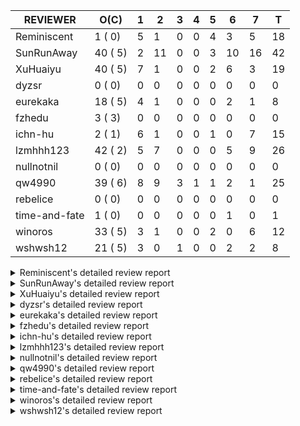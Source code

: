 |   REVIEWER    |  O(C)   | 1 | 2  | 3 | 4 | 5 | 6  | 7  | T  |
|---------------|---------|---|----|---|---|---|----|----|----|
| Reminiscent   |  1 ( 0) | 5 |  1 | 0 | 0 | 4 |  3 |  5 | 18 |
| SunRunAway    | 40 ( 5) | 2 | 11 | 0 | 0 | 3 | 10 | 16 | 42 |
| XuHuaiyu      | 40 ( 5) | 7 |  1 | 0 | 0 | 2 |  6 |  3 | 19 |
| dyzsr         |  0 ( 0) | 0 |  0 | 0 | 0 | 0 |  0 |  0 |  0 |
| eurekaka      | 18 ( 5) | 4 |  1 | 0 | 0 | 0 |  2 |  1 |  8 |
| fzhedu        |  3 ( 3) | 0 |  0 | 0 | 0 | 0 |  0 |  0 |  0 |
| ichn-hu       |  2 ( 1) | 6 |  1 | 0 | 0 | 1 |  0 |  7 | 15 |
| lzmhhh123     | 42 ( 2) | 5 |  7 | 0 | 0 | 0 |  5 |  9 | 26 |
| nullnotnil    |  0 ( 0) | 0 |  0 | 0 | 0 | 0 |  0 |  0 |  0 |
| qw4990        | 39 ( 6) | 8 |  9 | 3 | 1 | 1 |  2 |  1 | 25 |
| rebelice      |  0 ( 0) | 0 |  0 | 0 | 0 | 0 |  0 |  0 |  0 |
| time-and-fate |  1 ( 0) | 0 |  0 | 0 | 0 | 0 |  1 |  0 |  1 |
| winoros       | 33 ( 5) | 3 |  1 | 0 | 0 | 2 |  0 |  6 | 12 |
| wshwsh12      | 21 ( 5) | 3 |  0 | 1 | 0 | 0 |  2 |  2 |  8 |


<details> 
  <summary>Reminiscent's detailed review report</summary> 

## To Be Reviewed

|    REPO    |                                                               PR                                                                | C | LASTED |
|------------|---------------------------------------------------------------------------------------------------------------------------------|---|--------|
| tidb/21137 | [executor: specially handle empty input for apply's outer child aggregate (#20544)](https://github.com/pingcap/tidb/pull/21137) |   | 12d20h |


## Reviewed in Last 7 Days

|    REPO     |                                                                               PR                                                                                | C | D |   R    |
|-------------|-----------------------------------------------------------------------------------------------------------------------------------------------------------------|---|---|--------|
| tidb/21198  | [planner : fix unsigned_decimal_col=-int_cnst access index](https://github.com/pingcap/tidb/pull/21198)                                                         |   | 1 | 8d3h   |
| tidb/20675  | [planner: fix explain-hint panic for joins generated by subquery](https://github.com/pingcap/tidb/pull/20675)                                                   |   | 1 | 34d19h |
| tidb/21143  | [bindinfo: dbname check for bindings should be case insensitive](https://github.com/pingcap/tidb/pull/21143)                                                    |   | 1 | 11d18h |
| tidb/21349  | [bindinfo: physically delete previous binding when recreating a binding](https://github.com/pingcap/tidb/pull/21349)                                            |   | 1 | 3d20h  |
| tidb/21351  | [bindinfo: refine logs of SQL bind](https://github.com/pingcap/tidb/pull/21351)                                                                                 |   | 1 | 3d18h  |
| tidb/21369  | [expression: enable coprocessor pushdown of function UUID (#21174)](https://github.com/pingcap/tidb/pull/21369)                                                 |   | 2 | 2h     |
| tidb/21174  | [expression: enable coprocessor pushdown of function UUID](https://github.com/pingcap/tidb/pull/21174)                                                          |   | 5 | 6d23h  |
| tidb/21165  | [planner: fix ambiguous field when resolve having expr ](https://github.com/pingcap/tidb/pull/21165)                                                            |   | 5 | 7d1h   |
| tidb/21155  | [util/chunk: fix slice out of bound panic](https://github.com/pingcap/tidb/pull/21155)                                                                          |   | 5 | 7d16h  |
| tidb/21332  | [planner/core, session, sessionctx/variable: add session variable to control the concurrency of shuffle merge join](https://github.com/pingcap/tidb/pull/21332) |   | 5 | 18h    |
| tidb/21317  | [expression: fix convert time return error](https://github.com/pingcap/tidb/pull/21317)                                                                         |   | 6 | 0h     |
| tidb/21303  | [errno: show column name in redacted duplicate entry error (#21261)](https://github.com/pingcap/tidb/pull/21303)                                                |   | 6 | 17h    |
| tidb/21255  | [executor,planner: fix resource leak of shuffle and optimize merge join by shuffle](https://github.com/pingcap/tidb/pull/21255)                                 |   | 6 | 1d15h  |
| tidb/20972  | [expression: POC implementation of Vitess hashing algorithm.](https://github.com/pingcap/tidb/pull/20972)                                                       |   | 7 | 14d1h  |
| tipb/198    | [Adding vitess_hash function code to tipb](https://github.com/pingcap/tipb/pull/198)                                                                            |   | 7 | 14d0h  |
| parser/1089 | [Adding vitess_hash function to ast](https://github.com/pingcap/parser/pull/1089)                                                                               |   | 7 | 14d0h  |
| tidb/21238  | [table: fix insert value into hash partition table which not int (#21182)](https://github.com/pingcap/tidb/pull/21238)                                          |   | 7 | 21h    |
| tidb/21261  | [errno: show column name in redacted duplicate entry error](https://github.com/pingcap/tidb/pull/21261)                                                         |   | 7 | 13h    |


</details> 


<details> 
  <summary>SunRunAway's detailed review report</summary> 

## To Be Reviewed

|     REPO     |                                                                     PR                                                                     | C | LASTED  |
|--------------|--------------------------------------------------------------------------------------------------------------------------------------------|---|---------|
| docs/4219    | [toc: add sql optimization-related docs](https://github.com/pingcap/docs/pull/4219)                                                        |   | 19d10h  |
| docs-cn/4913 | [explain: add indexes](https://github.com/pingcap/docs-cn/pull/4913)                                                                       |   | 15d17h  |
| docs-cn/4933 | [explain: add joins](https://github.com/pingcap/docs-cn/pull/4933)                                                                         |   | 11d19h  |
| tidb/15370   | [planner,executor: Refactor Shuffle and implement parallel Sort](https://github.com/pingcap/tidb/pull/15370)                               | Y | 262d18h |
| docs-cn/4975 | [system variable: add tidb_enable_rate_limit_action ](https://github.com/pingcap/docs-cn/pull/4975)                                        |   | 4d12h   |
| tidb/15462   | [executor: implement `graceHashJoin`](https://github.com/pingcap/tidb/pull/15462)                                                          | Y | 258d17h |
| tidb/16967   | [executor: Refactor Shuffle and implement parallel sort (executor part)](https://github.com/pingcap/tidb/pull/16967)                       | Y | 213d10h |
| tidb/17238   | [*: refactor table.Allocator to improve readability](https://github.com/pingcap/tidb/pull/17238)                                           |   | 200d18h |
| tidb/19120   | [executor: Concurrently fetch chunks and insert them to a concurrent hash table in hash build](https://github.com/pingcap/tidb/pull/19120) |   | 112d21h |
| tidb/19178   | [executor: Refactor probe channel](https://github.com/pingcap/tidb/pull/19178)                                                             |   | 110d16h |
| tidb/19347   | [executor: support new syntax `create/drop binding for digest` for tidb dashboard usage](https://github.com/pingcap/tidb/pull/19347)       |   | 102d23h |
| tidb/19807   | [executor: parallel evaluation for aggregate functions with distinct in hashAgg](https://github.com/pingcap/tidb/pull/19807)               |   | 88d10h  |
| tidb/19900   | [executor: enable inline projection for sort&topN](https://github.com/pingcap/tidb/pull/19900)                                             | Y | 83d18h  |
| tidb/20140   | [expressions: Support `bin-to-uuid` and `uuid-to-bin`](https://github.com/pingcap/tidb/pull/20140)                                         |   | 70d22h  |
| tidb/20220   | [*: new secondary index value format](https://github.com/pingcap/tidb/pull/20220)                                                          |   | 67d16h  |
| tidb/20316   | [docs/design: add design doc for index usage information](https://github.com/pingcap/tidb/pull/20316)                                      |   | 62d17h  |
| tidb/20335   | [planner, executor: enable inline projection for Selection](https://github.com/pingcap/tidb/pull/20335)                                    | Y | 59d17h  |
| tidb/20360   | [planner: refine explain info for batch cop](https://github.com/pingcap/tidb/pull/20360)                                                   |   | 53d22h  |
| tidb/20397   | [parser: replace ast.SelectLockInShareMode with ast.SelectLockForShare](https://github.com/pingcap/tidb/pull/20397)                        |   | 51d18h  |
| tidb/20615   | [utils: Avoid panic when getting memory](https://github.com/pingcap/tidb/pull/20615)                                                       |   | 39d2h   |
| tidb/20652   | [ddl: Convert ddl types automatically according to length](https://github.com/pingcap/tidb/pull/20652)                                     |   | 35d23h  |
| tidb/20689   | [expression: make TIME function compatible with MySQL (#19158)](https://github.com/pingcap/tidb/pull/20689)                                |   | 34d20h  |
| tidb/20750   | [executor, infoschema, planner: optimize query cluster_slow_query](https://github.com/pingcap/tidb/pull/20750)                             |   | 29d23h  |
| tidb/20752   | [*: trace statsCache and preparePlanCache by Global memory tracker.](https://github.com/pingcap/tidb/pull/20752)                           |   | 29d22h  |
| tidb/20765   | [planner: support stable result mode](https://github.com/pingcap/tidb/pull/20765)                                                          |   | 29d16h  |
| tidb/20789   | [*: Let binary literal can be convert to enum and set](https://github.com/pingcap/tidb/pull/20789)                                         |   | 28d21h  |
| tidb/20799   | [planner: bypass the DNF restriction if index merge hint is specified](https://github.com/pingcap/tidb/pull/20799)                         |   | 28d16h  |
| tidb/20868   | [execution : fix Compatibility between select and mysql](https://github.com/pingcap/tidb/pull/20868)                                       |   | 26d18h  |
| tidb/20894   | [planner, store/tikv, executor:Support shuffled hash join and refine codes](https://github.com/pingcap/tidb/pull/20894)                    |   | 25d18h  |
| tidb/20947   | [expression: handle tp.flen overflow in to_base64 function](https://github.com/pingcap/tidb/pull/20947)                                    |   | 22d0h   |
| tidb/21061   | [planner/core: use constant propagate before predicates push down](https://github.com/pingcap/tidb/pull/21061)                             |   | 16d15h  |
| tidb/21137   | [executor: specially handle empty input for apply's outer child aggregate (#20544)](https://github.com/pingcap/tidb/pull/21137)            |   | 12d20h  |
| tidb/21207   | [[WIP]planner: fix the inappropriate out-of-range range estimation rule](https://github.com/pingcap/tidb/pull/21207)                       |   | 8d18h   |
| tidb/21277   | [executor: fix split table with large integers](https://github.com/pingcap/tidb/pull/21277)                                                |   | 6d19h   |
| tidb/21310   | [types: convert string to MySQL BIT correctly](https://github.com/pingcap/tidb/pull/21310)                                                 |   | 5d22h   |
| tidb/21364   | [expression: make CAST function returns null when invalid value is casted as TIME (#18653)](https://github.com/pingcap/tidb/pull/21364)    |   | 2d1h    |
| tidb/21381   | [*: optimize analyze cluster index table](https://github.com/pingcap/tidb/pull/21381)                                                      |   | 1d17h   |
| tidb/21386   | [expression: Disable cast decimal as string push down to TiFlash](https://github.com/pingcap/tidb/pull/21386)                              |   | 1d16h   |
| tidb/21411   | [planner: fix join with using clause didn't check ambiguous columns](https://github.com/pingcap/tidb/pull/21411)                           |   | 19h     |
| tidb/21421   | [session: fix a DATA RACE to make the CI more stable](https://github.com/pingcap/tidb/pull/21421)                                          |   | 13h     |


## Reviewed in Last 7 Days

|    REPO     |                                                                             PR                                                                             | C | D |   R    |
|-------------|------------------------------------------------------------------------------------------------------------------------------------------------------------|---|---|--------|
| tidb/21405  | [executor: fix test problems in TestIssue20658 ](https://github.com/pingcap/tidb/pull/21405)                                                               |   | 1 | 0h     |
| tidb/21387  | [expression: Disable cast decimal as string push down to TiFlash (#21386)](https://github.com/pingcap/tidb/pull/21387)                                     |   | 1 | 16h    |
| tidb/21390  | [util/hint: fix ineffective index hint for delete / update in SQL Bind (#21104)](https://github.com/pingcap/tidb/pull/21390)                               |   | 2 | 0h     |
| tidb/21144  | [expression: fix builtin IF truncation of type len (#20743)](https://github.com/pingcap/tidb/pull/21144)                                                   |   | 2 | 11d2h  |
| tidb/21101  | [*: support SQL bind for Update / Delete / Insert / Replace (#20686)](https://github.com/pingcap/tidb/pull/21101)                                          |   | 2 | 13d4h  |
| tidb/21376  | [*: update go.mod for sysutil (#21373)](https://github.com/pingcap/tidb/pull/21376)                                                                        |   | 2 | 2h     |
| tidb/21313  | [*: support to modify config server-memory-quota-ratio dynamically (#20927)](https://github.com/pingcap/tidb/pull/21313)                                   |   | 2 | 4d3h   |
| tidb/21323  | [*: refine runtime stats display and tiny bug fix for metrics (#21022)](https://github.com/pingcap/tidb/pull/21323)                                        |   | 2 | 3d23h  |
| parser/1085 | [parser: support SQL bind syntax for Update / Delete / Insert / Replace (#1067)](https://github.com/pingcap/parser/pull/1085)                              |   | 2 | 20d0h  |
| tidb/21371  | [executor: fix test problems in TestIssue20658](https://github.com/pingcap/tidb/pull/21371)                                                                |   | 2 | 0h     |
| tidb/21350  | [session: fix the bug that may cause upgrading from v4.0 fail](https://github.com/pingcap/tidb/pull/21350)                                                 |   | 2 | 2d22h  |
| tidb/21346  | [planner: stablize unit test for tidb_opt_prefer_range_scan variable](https://github.com/pingcap/tidb/pull/21346)                                          |   | 2 | 2d23h  |
| tidb/21020  | [planner: generate proper hint for IndexHashJoin / IndexMergeJoin (#20992)](https://github.com/pingcap/tidb/pull/21020)                                    |   | 2 | 17d19h |
| tidb/20591  | [server: redact some error code](https://github.com/pingcap/tidb/pull/20591)                                                                               |   | 5 | 35d21h |
| tidb/21303  | [errno: show column name in redacted duplicate entry error (#21261)](https://github.com/pingcap/tidb/pull/21303)                                           |   | 5 | 1d17h  |
| tidb/21336  | [test: stablize test case](https://github.com/pingcap/tidb/pull/21336)                                                                                     |   | 5 | 14h    |
| tidb/21327  | [config, session: keep the default value of mem-quo ... (#21305)](https://github.com/pingcap/tidb/pull/21327)                                              |   | 6 | 1h     |
| tidb/21315  | [executor: fix issue of explain for connection can't show the last query plan (#21242)](https://github.com/pingcap/tidb/pull/21315)                        |   | 6 | 1h     |
| tidb/21022  | [*: refine runtime stats display and tiny bug fix for metrics](https://github.com/pingcap/tidb/pull/21022)                                                 |   | 6 | 13d21h |
| tidb/21211  | [executor: fix bug when parsing the slow logs if the logNum is small (#20959)](https://github.com/pingcap/tidb/pull/21211)                                 |   | 6 | 3d0h   |
| tidb/20919  | [util: redact log for expensive sqls (#20852)](https://github.com/pingcap/tidb/pull/20919)                                                                 |   | 6 | 17d4h  |
| tidb/21305  | [config, session: keep the default value of mem-quota-query when upgrade from 3.0 to 4.0.9+](https://github.com/pingcap/tidb/pull/21305)                   |   | 6 | 17h    |
| tidb/21003  | [planner: fix index merge doesn't take effect when using prefix key (#20425)](https://github.com/pingcap/tidb/pull/21003)                                  |   | 6 | 14d2h  |
| tidb/21209  | [session: add encoded plan cache to avoid repeated encode plan when recording slow-log and statement (#21139)](https://github.com/pingcap/tidb/pull/21209) |   | 6 | 2d22h  |
| tidb/21219  | [planner: make index-hash-join and index-merge-join consider collation (#21201)](https://github.com/pingcap/tidb/pull/21219)                               |   | 6 | 2d20h  |
| tidb/21302  | [executor: fix cannot use explain for with the statement queried by explain analyze (#21052)](https://github.com/pingcap/tidb/pull/21302)                  |   | 6 | 14h    |
| tidb/21282  | [expression, executor: allow insert strings with overflowed trailing spaces (#20987)](https://github.com/pingcap/tidb/pull/21282)                          |   | 7 | 5h     |
| tidb/20413  | [execute: fill arguments when returning `ErrUnknownSystemVar` in `SetSessionSystemVar` (#20102)](https://github.com/pingcap/tidb/pull/20413)               |   | 7 | 44d1h  |
| tidb/21294  | [planner: fix unit test for tidb_opt_prefer_range_scan variable](https://github.com/pingcap/tidb/pull/21294)                                               |   | 7 | 0h     |
| tidb/21253  | [executor: Fix IndexMergeReader works incorrectly under RC isolation level (#21208)](https://github.com/pingcap/tidb/pull/21253)                           |   | 7 | 1d0h   |
| tidb/21079  | [executor: fix auto-id allocation during statements retry (#20659)](https://github.com/pingcap/tidb/pull/21079)                                            |   | 7 | 9d3h   |
| tidb/21170  | [*: implement priority control for OOM Action](https://github.com/pingcap/tidb/pull/21170)                                                                 |   | 7 | 5d2h   |
| tidb/21283  | [expression: adjust int constant when compare with year type (#21099)](https://github.com/pingcap/tidb/pull/21283)                                         |   | 7 | 1h     |
| tidb/21146  | [planner: ban (index) merge join heuristically when convert eq cond to other cond (#21138)](https://github.com/pingcap/tidb/pull/21146)                    |   | 7 | 6d0h   |
| tidb/21176  | [expression: keep the original data type when doing date arithmetic operations  (#20940)](https://github.com/pingcap/tidb/pull/21176)                      |   | 7 | 4d23h  |
| tidb/21238  | [table: fix insert value into hash partition table which not int (#21182)](https://github.com/pingcap/tidb/pull/21238)                                     |   | 7 | 1d3h   |
| tidb/21244  | [planner: fix should not use point get plan (#21124)](https://github.com/pingcap/tidb/pull/21244)                                                          |   | 7 | 1d2h   |
| tidb/20998  | [ddl: Fix default value of a newly added enum column (#20798)](https://github.com/pingcap/tidb/pull/20998)                                                 |   | 7 | 13d6h  |
| tidb/21273  | [ddl: compare expression in check partition definition according to column type (#21226)](https://github.com/pingcap/tidb/pull/21273)                      |   | 7 | 4h     |
| tidb/21272  | [executor: fix sum(double) result if value is +Inf or -Inf (#21058)](https://github.com/pingcap/tidb/pull/21272)                                           |   | 7 | 4h     |
| tidb/21103  | [executor, planner: do not coalesce column for update/delete natural_using_join (#21085)](https://github.com/pingcap/tidb/pull/21103)                      |   | 7 | 7d23h  |
| tidb/21249  | [executor: set the inner join keys' field length to unspecified (#21233)](https://github.com/pingcap/tidb/pull/21249)                                      |   | 7 | 21h    |


</details> 


<details> 
  <summary>XuHuaiyu's detailed review report</summary> 

## To Be Reviewed

|    REPO    |                                                                              PR                                                                              | C | LASTED  |
|------------|--------------------------------------------------------------------------------------------------------------------------------------------------------------|---|---------|
| tidb/17997 | [expression: make greatest/least type comparison compatible with MySQL](https://github.com/pingcap/tidb/pull/17997)                                          | Y | 170d19h |
| tidb/19292 | [planner: suppport left join in join reorder](https://github.com/pingcap/tidb/pull/19292)                                                                    |   | 104d16h |
| tidb/19900 | [executor: enable inline projection for sort&topN](https://github.com/pingcap/tidb/pull/19900)                                                               | Y | 83d18h  |
| tidb/20040 | [planner, expression: take NullFlag into consideration when optimize the `int non-const` <cmp > `non-int const`](https://github.com/pingcap/tidb/pull/20040) | Y | 76d13h  |
| tidb/20140 | [expressions: Support `bin-to-uuid` and `uuid-to-bin`](https://github.com/pingcap/tidb/pull/20140)                                                           |   | 70d22h  |
| tidb/20233 | [expression, types: fix datetime and year comparison error](https://github.com/pingcap/tidb/pull/20233)                                                      | Y | 66d7h   |
| tidb/20311 | [expression: fix overflow error when convert bit to int64 (#20266)](https://github.com/pingcap/tidb/pull/20311)                                              |   | 62d21h  |
| tidb/20350 | [executor: support read global indexes in IndexMergeReader and index join](https://github.com/pingcap/tidb/pull/20350)                                       | Y | 56d13h  |
| tidb/20435 | [planner, expression: make non-lookup condition prune ahead and cache partition-by expression](https://github.com/pingcap/tidb/pull/20435)                   |   | 49d12h  |
| tidb/20505 | [*: Add metrics for oom-action and sql memory usage.](https://github.com/pingcap/tidb/pull/20505)                                                            |   | 43d18h  |
| tidb/20576 | [*: fix stats feedback after tableReader handle multiple ranges](https://github.com/pingcap/tidb/pull/20576)                                                 |   | 41d12h  |
| tidb/20613 | [executor: fix issue of hash join fetch time inaccurate](https://github.com/pingcap/tidb/pull/20613)                                                         |   | 39d13h  |
| tidb/20706 | [expression: set IsBooleanFlag for boolean scalar functions](https://github.com/pingcap/tidb/pull/20706)                                                     |   | 33d20h  |
| tidb/20752 | [*: trace statsCache and preparePlanCache by Global memory tracker.](https://github.com/pingcap/tidb/pull/20752)                                             |   | 29d22h  |
| tidb/20790 | [collation: add pinyin collation for chinese charset support](https://github.com/pingcap/tidb/pull/20790)                                                    |   | 28d20h  |
| tidb/20793 | [planner, executor: enable inline projection for Apply](https://github.com/pingcap/tidb/pull/20793)                                                          |   | 28d20h  |
| tidb/20844 | [executor: introduce new variables to control Apply's behaviors and add more tests for it](https://github.com/pingcap/tidb/pull/20844)                       |   | 27d13h  |
| tidb/20868 | [execution : fix Compatibility between select and mysql](https://github.com/pingcap/tidb/pull/20868)                                                         |   | 26d18h  |
| tidb/20905 | [planner: fix statement-optimize not work in `TryFastPlan`](https://github.com/pingcap/tidb/pull/20905)                                                      |   | 25d16h  |
| tidb/20938 | [planner: fix update statement not blocked by primary (#20842)](https://github.com/pingcap/tidb/pull/20938)                                                  |   | 22d16h  |
| tidb/20972 | [expression: POC implementation of Vitess hashing algorithm.](https://github.com/pingcap/tidb/pull/20972)                                                    |   | 21d0h   |
| tidb/21000 | [planner: check view recursion when building source from view (#20398)](https://github.com/pingcap/tidb/pull/21000)                                          |   | 19d23h  |
| tidb/21064 | [planner, executor: fix cast not check error](https://github.com/pingcap/tidb/pull/21064)                                                                    |   | 16d8h   |
| tidb/21078 | [planner/cascades: add rule `TransformJoinCondToSel` (#20460)](https://github.com/pingcap/tidb/pull/21078)                                                   |   | 15d20h  |
| tidb/21132 | [expresssion: Fix unexpected panic when using IF function.](https://github.com/pingcap/tidb/pull/21132)                                                      |   | 12d22h  |
| tidb/21149 | [executor:Add runtime stat for IndexMergeReaderExecutor (#20653)](https://github.com/pingcap/tidb/pull/21149)                                                |   | 12d14h  |
| tidb/21150 | [expression: fix type infer for tidb's builtin compare(least and greatest)](https://github.com/pingcap/tidb/pull/21150)                                      |   | 12d13h  |
| tidb/21155 | [util/chunk: fix slice out of bound panic](https://github.com/pingcap/tidb/pull/21155)                                                                       |   | 12d11h  |
| tidb/21164 | [[DNM] *: support the local transaction](https://github.com/pingcap/tidb/pull/21164)                                                                         |   | 11d20h  |
| tidb/21166 | [mocktikv: select count result differs between tikv and mocktikv](https://github.com/pingcap/tidb/pull/21166)                                                |   | 11d19h  |
| tidb/21198 | [planner : fix unsigned_decimal_col=-int_cnst access index](https://github.com/pingcap/tidb/pull/21198)                                                      |   | 8d20h   |
| tidb/21229 | [executor, store/tikv: locks exist keys for point_get & batch_point_get](https://github.com/pingcap/tidb/pull/21229)                                         |   | 8d11h   |
| tidb/21304 | [executor: Add the HashAggExec runtime information (#20577)](https://github.com/pingcap/tidb/pull/21304)                                                     |   | 6d12h   |
| tidb/21318 | [planner, expression: use the range of column types to simplify expressions](https://github.com/pingcap/tidb/pull/21318)                                     |   | 5d18h   |
| tidb/21328 | [planner: natural join not consider rowid and null eq not propagate](https://github.com/pingcap/tidb/pull/21328)                                             |   | 5d16h   |
| tidb/21334 | [*: make rollback work on user-defined variables](https://github.com/pingcap/tidb/pull/21334)                                                                |   | 5d13h   |
| tidb/21338 | [expression: fix different types compare error and format result of query for bit](https://github.com/pingcap/tidb/pull/21338)                               |   | 5d2h    |
| tidb/21382 | [planner: var_pop/stddev(distinct) should be failed](https://github.com/pingcap/tidb/pull/21382)                                                             |   | 1d17h   |
| tidb/21398 | [ddl: fix create list partition bug and add more test](https://github.com/pingcap/tidb/pull/21398)                                                           |   | 1d12h   |
| tidb/21410 | [expression: make TestNowAndUTCTimestamp more stable](https://github.com/pingcap/tidb/pull/21410)                                                            |   | 19h     |


## Reviewed in Last 7 Days

|     REPO     |                                                                          PR                                                                           | C | D |    R    |
|--------------|-------------------------------------------------------------------------------------------------------------------------------------------------------|---|---|---------|
| tidb/21195   | [brie: integrate lightning to suport IMPORT statement](https://github.com/pingcap/tidb/pull/21195)                                                    |   | 1 | 8d6h    |
| tidb/21406   | [expression: fix the `in` function get the wrong result if args is time type (#21293)](https://github.com/pingcap/tidb/pull/21406)                    |   | 1 | 4h      |
| docs-cn/4977 | [Deprecate config item `max-memory` and add items `server-memory-quota` and `memory-usage-alarm-ratio`](https://github.com/pingcap/docs-cn/pull/4977) |   | 1 | 1d2h    |
| docs-cn/4991 | [Add log.level description](https://github.com/pingcap/docs-cn/pull/4991)                                                                             |   | 1 | 0h      |
| tidb/21411   | [planner: fix join with using clause didn't check ambiguous columns](https://github.com/pingcap/tidb/pull/21411)                                      |   | 1 | 0h      |
| docs-cn/4975 | [system variable: add tidb_enable_rate_limit_action ](https://github.com/pingcap/docs-cn/pull/4975)                                                   |   | 1 | 3d17h   |
| tidb/18742   | [*: Add memory information of executors if OOM action fires for debugging](https://github.com/pingcap/tidb/pull/18742)                                |   | 1 | 130d18h |
| tidb/21313   | [*: support to modify config server-memory-quota-ratio dynamically (#20927)](https://github.com/pingcap/tidb/pull/21313)                              |   | 2 | 4d2h    |
| tidb/21293   | [expression: fix the `in` function get the wrong result if args is time type](https://github.com/pingcap/tidb/pull/21293)                             |   | 5 | 2d0h    |
| tidb/21148   | [planner,executor: fix 'select ...(join on partition table) for update' panic](https://github.com/pingcap/tidb/pull/21148)                            |   | 5 | 7d23h   |
| tidb/21298   | [*: implement priority control for OOM Action (#21170)](https://github.com/pingcap/tidb/pull/21298)                                                   |   | 6 | 20h     |
| tidb/21297   | [store, executor: add an OOMAction for copIterator to adaptive control the memory usage](https://github.com/pingcap/tidb/pull/21297)                  |   | 6 | 18h     |
| tidb/21312   | [util: avoid to create tmp directory if memory-alarm is closed. (#20851)](https://github.com/pingcap/tidb/pull/21312)                                 |   | 6 | 0h      |
| tidb/21236   | [planner, type: fix AggFieldType error when encouter unsigned and sign type (#21062)](https://github.com/pingcap/tidb/pull/21236)                     |   | 6 | 2d2h    |
| tidb/21299   | [statistics: fix the panic when analyze with collation enabled (#21262)](https://github.com/pingcap/tidb/pull/21299)                                  |   | 6 | 17h     |
| tidb/20901   | [store, executor: Add rateLimitAction Ticase](https://github.com/pingcap/tidb/pull/20901)                                                             |   | 6 | 19d20h  |
| tidb/21248   | [go.mod, bindinfo: update parser to fix binding doesn't work for prepared stmt with LIMIT (#21214)](https://github.com/pingcap/tidb/pull/21248)       |   | 7 | 1d2h    |
| tidb/21259   | [store, session: Introduce system variable to control ratelimit action](https://github.com/pingcap/tidb/pull/21259)                                   |   | 7 | 19h     |
| tidb/21170   | [*: implement priority control for OOM Action](https://github.com/pingcap/tidb/pull/21170)                                                            |   | 7 | 4d19h   |


</details> 


<details> 
  <summary>dyzsr's detailed review report</summary> 

## To Be Reviewed

| REPO | PR | C | LASTED |
|------|----|---|--------|


## Reviewed in Last 7 Days

| REPO | PR | C | D | R |
|------|----|---|---|---|


</details> 


<details> 
  <summary>eurekaka's detailed review report</summary> 

## To Be Reviewed

|    REPO    |                                                                  PR                                                                  | C | LASTED  |
|------------|--------------------------------------------------------------------------------------------------------------------------------------|---|---------|
| tidb/14729 | [planner: fix constant propagation for PredicatePushDown](https://github.com/pingcap/tidb/pull/14729)                                | Y | 294d17h |
| tidb/14831 | [planner/cascades: add implementationRule for IndexLookUpJoin](https://github.com/pingcap/tidb/pull/14831)                           |   | 287d17h |
| tidb/15090 | [planner/cascades: refine the row count estimation of TiKV layer Selection](https://github.com/pingcap/tidb/pull/15090)              |   | 273d17h |
| tidb/15157 | [planner/cascades: implement `HashCode` method for all the LogicalPlans](https://github.com/pingcap/tidb/pull/15157)                 | Y | 271d14h |
| tidb/15335 | [planner/cascades: add transformation rule PullAggregationUpApply & EliminateMaxOneRow](https://github.com/pingcap/tidb/pull/15335)  |   | 264d17h |
| tidb/15370 | [planner,executor: Refactor Shuffle and implement parallel Sort](https://github.com/pingcap/tidb/pull/15370)                         | Y | 262d18h |
| tidb/17276 | [planner/cascades: add rule InjectProjectionBelowSort](https://github.com/pingcap/tidb/pull/17276)                                   | Y | 197d8h  |
| tidb/18882 | [planner, executor: add explain for `MetricSummaryTableExtractor`](https://github.com/pingcap/tidb/pull/18882)                       | Y | 124d17h |
| tidb/19347 | [executor: support new syntax `create/drop binding for digest` for tidb dashboard usage](https://github.com/pingcap/tidb/pull/19347) |   | 102d23h |
| tidb/20478 | [planner: add projection if expand virtual generated column](https://github.com/pingcap/tidb/pull/20478)                             |   | 47d13h  |
| tidb/20580 | [statistics: add bucket ndv for index histogram](https://github.com/pingcap/tidb/pull/20580)                                         |   | 40d20h  |
| tidb/20877 | [statistics: collect index usage information](https://github.com/pingcap/tidb/pull/20877)                                            |   | 26d16h  |
| tidb/21007 | [*: extract topn out of histogram correctly](https://github.com/pingcap/tidb/pull/21007)                                             |   | 19d20h  |
| tidb/21110 | [planner: Add table engine name check](https://github.com/pingcap/tidb/pull/21110)                                                   |   | 14d16h  |
| tidb/21165 | [planner: fix ambiguous field when resolve having expr ](https://github.com/pingcap/tidb/pull/21165)                                 |   | 11d19h  |
| tidb/21216 | [planner: check for only_full_group_by in ORDER BY and HAVING](https://github.com/pingcap/tidb/pull/21216)                           |   | 8d17h   |
| tidb/21286 | [planner: report error when ORDER BY conflicts with DISTINCT](https://github.com/pingcap/tidb/pull/21286)                            |   | 6d17h   |
| tidb/21318 | [planner, expression: use the range of column types to simplify expressions](https://github.com/pingcap/tidb/pull/21318)             |   | 5d18h   |


## Reviewed in Last 7 Days

|    REPO    |                                                                       PR                                                                        | C | D |   R   |
|------------|-------------------------------------------------------------------------------------------------------------------------------------------------|---|---|-------|
| tidb/21385 | [planner: choose a better plan when the range condition can convert to point](https://github.com/pingcap/tidb/pull/21385)                       |   | 1 | 1d2h  |
| tidb/21080 | [planner: detect unknown column in window clause](https://github.com/pingcap/tidb/pull/21080)                                                   |   | 1 | 15d5h |
| tidb/21404 | [planner: fix unexpected bad plan when IndexJoin inner side estRow is 0. (#21084)](https://github.com/pingcap/tidb/pull/21404)                  |   | 1 | 8h    |
| tidb/21328 | [planner: natural join not consider rowid and null eq not propagate](https://github.com/pingcap/tidb/pull/21328)                                |   | 1 | 5d0h  |
| tidb/21275 | [*: rewrite origin SQL with default DB for SQL bindings](https://github.com/pingcap/tidb/pull/21275)                                            |   | 2 | 5d4h  |
| tidb/21148 | [planner,executor: fix 'select ...(join on partition table) for update' panic](https://github.com/pingcap/tidb/pull/21148)                      |   | 6 | 6d20h |
| tidb/21003 | [planner: fix index merge doesn't take effect when using prefix key (#20425)](https://github.com/pingcap/tidb/pull/21003)                       |   | 6 | 14d2h |
| tidb/21248 | [go.mod, bindinfo: update parser to fix binding doesn't work for prepared stmt with LIMIT (#21214)](https://github.com/pingcap/tidb/pull/21248) |   | 7 | 21h   |


</details> 


<details> 
  <summary>fzhedu's detailed review report</summary> 

## To Be Reviewed

|    REPO    |                                                            PR                                                             | C | LASTED |
|------------|---------------------------------------------------------------------------------------------------------------------------|---|--------|
| tidb/19310 | [expression: make tidb_decode_key return json type and support escape string](https://github.com/pingcap/tidb/pull/19310) | Y | 104d0h |
| tidb/19845 | [expression:fix FORMAT compatibility issue #11206](https://github.com/pingcap/tidb/pull/19845)                            | Y | 85d15h |
| tidb/20117 | [optimizer: fix issue on incorrect result of natural join](https://github.com/pingcap/tidb/pull/20117)                    | Y | 71d20h |


## Reviewed in Last 7 Days

| REPO | PR | C | D | R |
|------|----|---|---|---|


</details> 


<details> 
  <summary>ichn-hu's detailed review report</summary> 

## To Be Reviewed

|    REPO    |                                                         PR                                                          | C | LASTED  |
|------------|---------------------------------------------------------------------------------------------------------------------|---|---------|
| tidb/17997 | [expression: make greatest/least type comparison compatible with MySQL](https://github.com/pingcap/tidb/pull/17997) | Y | 170d19h |
| tidb/21310 | [types: convert string to MySQL BIT correctly](https://github.com/pingcap/tidb/pull/21310)                          |   | 5d22h   |


## Reviewed in Last 7 Days

|    REPO    |                                                                                        PR                                                                                        | C | D |   R    |
|------------|----------------------------------------------------------------------------------------------------------------------------------------------------------------------------------|---|---|--------|
| tidb/21110 | [planner: Add table engine name check](https://github.com/pingcap/tidb/pull/21110)                                                                                               |   | 1 | 14d4h  |
| tidb/21324 | [expression: change the round rule for approximate value to `round to nearest even` (#1108)](https://github.com/pingcap/tidb/pull/21324)                                         |   | 1 | 5d0h   |
| tidb/21406 | [expression: fix the `in` function get the wrong result if args is time type (#21293)](https://github.com/pingcap/tidb/pull/21406)                                               |   | 1 | 4h     |
| tidb/21220 | [expression: fix compatibility behaviors in zero datetime with MySQL](https://github.com/pingcap/tidb/pull/21220)                                                                |   | 1 | 7d22h  |
| tidb/20836 | [planner: check for decimal format in cast expr](https://github.com/pingcap/tidb/pull/20836)                                                                                     |   | 1 | 26d19h |
| tidb/21317 | [expression: fix convert time return error](https://github.com/pingcap/tidb/pull/21317)                                                                                          |   | 1 | 4d20h  |
| tidb/21316 | [planner: reimplement DEFAULT function to make the behavior consistent with MySQL when looking up the corresponding column (#19709)](https://github.com/pingcap/tidb/pull/21316) |   | 2 | 4d1h   |
| tidb/21293 | [expression: fix the `in` function get the wrong result if args is time type](https://github.com/pingcap/tidb/pull/21293)                                                        |   | 5 | 2d0h   |
| tidb/21292 | [session: fix unit test TestUnionScanForMemBufferReader (#21258)](https://github.com/pingcap/tidb/pull/21292)                                                                    |   | 7 | 1h     |
| tidb/21283 | [expression: adjust int constant when compare with year type (#21099)](https://github.com/pingcap/tidb/pull/21283)                                                               |   | 7 | 0h     |
| tidb/21282 | [expression, executor: allow insert strings with overflowed trailing spaces (#20987)](https://github.com/pingcap/tidb/pull/21282)                                                |   | 7 | 0h     |
| tidb/21258 | [session: fix unit test TestUnionScanForMemBufferReader](https://github.com/pingcap/tidb/pull/21258)                                                                             |   | 7 | 19h    |
| tidb/21261 | [errno: show column name in redacted duplicate entry error](https://github.com/pingcap/tidb/pull/21261)                                                                          |   | 7 | 17h    |
| tidb/20981 | [expression: fix wrong inferred type for sum and avg (#20926)](https://github.com/pingcap/tidb/pull/20981)                                                                       |   | 7 | 13d21h |
| tidb/20961 | [expression: convert a date to number if the date is used in numeric context](https://github.com/pingcap/tidb/pull/20961)                                                        |   | 7 | 14d19h |


</details> 


<details> 
  <summary>lzmhhh123's detailed review report</summary> 

## To Be Reviewed

|     REPO     |                                                                  PR                                                                  | C | LASTED  |
|--------------|--------------------------------------------------------------------------------------------------------------------------------------|---|---------|
| docs-cn/4912 | [explain: add subqueries](https://github.com/pingcap/docs-cn/pull/4912)                                                              |   | 15d18h  |
| tidb/14729   | [planner: fix constant propagation for PredicatePushDown](https://github.com/pingcap/tidb/pull/14729)                                | Y | 294d17h |
| docs-cn/4913 | [explain: add indexes](https://github.com/pingcap/docs-cn/pull/4913)                                                                 |   | 15d17h  |
| tidb/17414   | [add curCost based join reorder algorithm](https://github.com/pingcap/tidb/pull/17414)                                               |   | 189d17h |
| tidb/19347   | [executor: support new syntax `create/drop binding for digest` for tidb dashboard usage](https://github.com/pingcap/tidb/pull/19347) |   | 102d23h |
| tidb/19698   | [*: update test cases to support new collation enabled by default](https://github.com/pingcap/tidb/pull/19698)                       |   | 90d22h  |
| tidb/19767   | [planner: rename needFrame to ignoreFrame](https://github.com/pingcap/tidb/pull/19767)                                               |   | 89d16h  |
| tidb/20044   | [expression: Add column nullability checking before "refine args"](https://github.com/pingcap/tidb/pull/20044)                       | Y | 76d7h   |
| tidb/20444   | [expression: add json_merge_patch](https://github.com/pingcap/tidb/pull/20444)                                                       |   | 48d21h  |
| tidb/20465   | [expression: add uuidShortFunction](https://github.com/pingcap/tidb/pull/20465)                                                      |   | 47d19h  |
| tidb/20505   | [*: Add metrics for oom-action and sql memory usage.](https://github.com/pingcap/tidb/pull/20505)                                    |   | 43d18h  |
| tidb/20543   | [planner: refine the error message when split region by decimal column](https://github.com/pingcap/tidb/pull/20543)                  |   | 42d14h  |
| tidb/20618   | [planner: fix update generated columns error](https://github.com/pingcap/tidb/pull/20618)                                            |   | 38d19h  |
| tidb/20642   | [executor: modify admin executors to support partitioned table with global index](https://github.com/pingcap/tidb/pull/20642)        |   | 36d15h  |
| tidb/20785   | [errno, infoschema, executor, server: add client error infoschema tables](https://github.com/pingcap/tidb/pull/20785)                |   | 28d23h  |
| tidb/20825   | [executor: add diagnosis rule to check Transparent Huge Pages(THP) enabled (#20611)](https://github.com/pingcap/tidb/pull/20825)     |   | 27d18h  |
| tidb/20865   | [executor:Add runtime information for UnionScanExec](https://github.com/pingcap/tidb/pull/20865)                                     |   | 26d18h  |
| tidb/20898   | [executor: modify the error message of insert time value (#20847)](https://github.com/pingcap/tidb/pull/20898)                       |   | 25d17h  |
| tidb/20903   | [planner: fix confused and unnecessary double-projection in plans.](https://github.com/pingcap/tidb/pull/20903)                      |   | 25d17h  |
| tidb/20929   | [types:  Add a limitation about float data type](https://github.com/pingcap/tidb/pull/20929)                                         |   | 22d18h  |
| tidb/20938   | [planner: fix update statement not blocked by primary (#20842)](https://github.com/pingcap/tidb/pull/20938)                          |   | 22d16h  |
| tidb/21018   | [planner: don't push down null sensitive join conditions (#19620)](https://github.com/pingcap/tidb/pull/21018)                       |   | 19d16h  |
| tidb/21051   | [executor: change read slow-log file module to concurrent](https://github.com/pingcap/tidb/pull/21051)                               |   | 18d14h  |
| tidb/21060   | [planner: fix distinct push across projection when read partition table](https://github.com/pingcap/tidb/pull/21060)                 |   | 16d16h  |
| tidb/21078   | [planner/cascades: add rule `TransformJoinCondToSel` (#20460)](https://github.com/pingcap/tidb/pull/21078)                           |   | 15d20h  |
| tidb/21083   | [planner: report error for invalid window specs which are not used](https://github.com/pingcap/tidb/pull/21083)                      |   | 15d18h  |
| tidb/21120   | [planner: error by default for GROUP BY expr ASC|DESC](https://github.com/pingcap/tidb/pull/21120)                                   |   | 14d1h   |
| tidb/21137   | [executor: specially handle empty input for apply's outer child aggregate (#20544)](https://github.com/pingcap/tidb/pull/21137)      |   | 12d20h  |
| tidb/21150   | [expression: fix type infer for tidb's builtin compare(least and greatest)](https://github.com/pingcap/tidb/pull/21150)              |   | 12d13h  |
| tidb/21173   | [planner: fix partition pruning when condition exceeds the range of column type](https://github.com/pingcap/tidb/pull/21173)         |   | 11d18h  |
| tidb/21195   | [brie: integrate lightning to suport IMPORT statement](https://github.com/pingcap/tidb/pull/21195)                                   |   | 8d22h   |
| tidb/21271   | [*: support baseline capture for prepared statements](https://github.com/pingcap/tidb/pull/21271)                                    |   | 6d23h   |
| tidb/21275   | [*: rewrite origin SQL with default DB for SQL bindings](https://github.com/pingcap/tidb/pull/21275)                                 |   | 6d21h   |
| tidb/21310   | [types: convert string to MySQL BIT correctly](https://github.com/pingcap/tidb/pull/21310)                                           |   | 5d22h   |
| tidb/21334   | [*: make rollback work on user-defined variables](https://github.com/pingcap/tidb/pull/21334)                                        |   | 5d13h   |
| tidb/21347   | [session: make rollback work on global variables](https://github.com/pingcap/tidb/pull/21347)                                        |   | 4d19h   |
| tidb/21349   | [bindinfo: physically delete previous binding when recreating a binding](https://github.com/pingcap/tidb/pull/21349)                 |   | 4d18h   |
| tidb/21351   | [bindinfo: refine logs of SQL bind](https://github.com/pingcap/tidb/pull/21351)                                                      |   | 4d17h   |
| tidb/21401   | [expression: incompatibility with MySQL for ADDTIME()](https://github.com/pingcap/tidb/pull/21401)                                   |   | 1d11h   |
| tidb/21404   | [planner: fix unexpected bad plan when IndexJoin inner side estRow is 0. (#21084)](https://github.com/pingcap/tidb/pull/21404)       |   | 22h     |
| tidb/21409   | [expression: set flen to -1 when cast float to string](https://github.com/pingcap/tidb/pull/21409)                                   |   | 19h     |
| tidb/21423   | [*: add more dml test for list partition.](https://github.com/pingcap/tidb/pull/21423)                                               |   | 12h     |


## Reviewed in Last 7 Days

|      REPO      |                                                                      PR                                                                      | C | D |   R    |
|----------------|----------------------------------------------------------------------------------------------------------------------------------------------|---|---|--------|
| tidb/21403     | [executor: add `SHOW STATS_TOPN`](https://github.com/pingcap/tidb/pull/21403)                                                                |   | 1 | 13h    |
| parser/1109    | [parser: add grammar `show stats_topn`](https://github.com/pingcap/parser/pull/1109)                                                         |   | 1 | 2h     |
| tidb/21405     | [executor: fix test problems in TestIssue20658 ](https://github.com/pingcap/tidb/pull/21405)                                                 |   | 1 | 0h     |
| tidb/21084     | [planner: fix unexpected bad plan when IndexJoin inner side estRow is 0.](https://github.com/pingcap/tidb/pull/21084)                        |   | 1 | 14d19h |
| tidb/21165     | [planner: fix ambiguous field when resolve having expr ](https://github.com/pingcap/tidb/pull/21165)                                         |   | 1 | 10d20h |
| tidb/21387     | [expression: Disable cast decimal as string push down to TiFlash (#21386)](https://github.com/pingcap/tidb/pull/21387)                       |   | 2 | 1h     |
| tidb/21380     | [planner: set dbName for hinted query block table alias (#21213)](https://github.com/pingcap/tidb/pull/21380)                                |   | 2 | 1h     |
| parser/1106    | [ast: Change the implementation of Accept for DefaultExpr (#1027)](https://github.com/pingcap/parser/pull/1106)                              |   | 2 | 3d23h  |
| tidb/21371     | [executor: fix test problems in TestIssue20658](https://github.com/pingcap/tidb/pull/21371)                                                  |   | 2 | 0h     |
| tidb/21313     | [*: support to modify config server-memory-quota-ratio dynamically (#20927)](https://github.com/pingcap/tidb/pull/21313)                     |   | 2 | 4d1h   |
| tidb/21143     | [bindinfo: dbname check for bindings should be case insensitive](https://github.com/pingcap/tidb/pull/21143)                                 |   | 2 | 10d18h |
| tidb/21104     | [util/hint: fix ineffective index hint for delete / update in SQL Bind](https://github.com/pingcap/tidb/pull/21104)                          |   | 2 | 12d19h |
| tidb/21327     | [config, session: keep the default value of mem-quo ... (#21305)](https://github.com/pingcap/tidb/pull/21327)                                |   | 6 | 0h     |
| tidb/21305     | [config, session: keep the default value of mem-quota-query when upgrade from 3.0 to 4.0.9+](https://github.com/pingcap/tidb/pull/21305)     |   | 6 | 18h    |
| tidb/21287     | [planner: fix incorrect results when using a prefix index with OR condition (#21251)](https://github.com/pingcap/tidb/pull/21287)            |   | 6 | 22h    |
| tidb/21219     | [planner: make index-hash-join and index-merge-join consider collation (#21201)](https://github.com/pingcap/tidb/pull/21219)                 |   | 6 | 2d20h  |
| tidb/21312     | [util: avoid to create tmp directory if memory-alarm is closed. (#20851)](https://github.com/pingcap/tidb/pull/21312)                        |   | 6 | 0h     |
| tidb/21253     | [executor: Fix IndexMergeReader works incorrectly under RC isolation level (#21208)](https://github.com/pingcap/tidb/pull/21253)             |   | 7 | 1d0h   |
| tidb/21283     | [expression: adjust int constant when compare with year type (#21099)](https://github.com/pingcap/tidb/pull/21283)                           |   | 7 | 1h     |
| tidb/20413     | [execute: fill arguments when returning `ErrUnknownSystemVar` in `SetSessionSystemVar` (#20102)](https://github.com/pingcap/tidb/pull/20413) |   | 7 | 43d21h |
| tidb/21176     | [expression: keep the original data type when doing date arithmetic operations  (#20940)](https://github.com/pingcap/tidb/pull/21176)        |   | 7 | 4d23h  |
| tidb/21061     | [planner/core: use constant propagate before predicates push down](https://github.com/pingcap/tidb/pull/21061)                               |   | 7 | 9d20h  |
| parser/1105    | [*: add a flag `RestoreWithDefaultDB` for Restore](https://github.com/pingcap/parser/pull/1105)                                              |   | 7 | 0h     |
| tidb/21272     | [executor: fix sum(double) result if value is +Inf or -Inf (#21058)](https://github.com/pingcap/tidb/pull/21272)                             |   | 7 | 0h     |
| tidb/21251     | [planner: fix incorrect results when using a prefix index with OR condition](https://github.com/pingcap/tidb/pull/21251)                     |   | 7 | 17h    |
| tidb-test/1110 | [add test case for issue 11208](https://github.com/pingcap/tidb-test/pull/1110)                                                              |   | 7 | 4d17h  |


</details> 


<details> 
  <summary>nullnotnil's detailed review report</summary> 

## To Be Reviewed

| REPO | PR | C | LASTED |
|------|----|---|--------|


## Reviewed in Last 7 Days

| REPO | PR | C | D | R |
|------|----|---|---|---|


</details> 


<details> 
  <summary>qw4990's detailed review report</summary> 

## To Be Reviewed

|    REPO    |                                                                          PR                                                                          | C | LASTED  |
|------------|------------------------------------------------------------------------------------------------------------------------------------------------------|---|---------|
| tidb/16305 | [expression: separate signatures for `ModInt`](https://github.com/pingcap/tidb/pull/16305)                                                           | Y | 232d23h |
| tidb/16967 | [executor: Refactor Shuffle and implement parallel sort (executor part)](https://github.com/pingcap/tidb/pull/16967)                                 | Y | 213d10h |
| tidb/17396 | [types: improve StrToDate performance](https://github.com/pingcap/tidb/pull/17396)                                                                   | Y | 190d9h  |
| tidb/18882 | [planner, executor: add explain for `MetricSummaryTableExtractor`](https://github.com/pingcap/tidb/pull/18882)                                       | Y | 124d17h |
| tidb/19029 | [types: fix unexpected NOT_NULL flags](https://github.com/pingcap/tidb/pull/19029)                                                                   |   | 117d22h |
| tidb/19120 | [executor: Concurrently fetch chunks and insert them to a concurrent hash table in hash build](https://github.com/pingcap/tidb/pull/19120)           |   | 112d21h |
| tidb/19292 | [planner: suppport left join in join reorder](https://github.com/pingcap/tidb/pull/19292)                                                            |   | 104d16h |
| tidb/19957 | [executor: add builtin aggregate function `json_arrayagg`](https://github.com/pingcap/tidb/pull/19957)                                               | Y | 81d13h  |
| tidb/20011 | [statistics: fix incorrect total count used in index selectivity computation](https://github.com/pingcap/tidb/pull/20011)                            |   | 77d15h  |
| tidb/20316 | [docs/design: add design doc for index usage information](https://github.com/pingcap/tidb/pull/20316)                                                |   | 62d17h  |
| tidb/20354 | [planner: rename relational operators (#14575)](https://github.com/pingcap/tidb/pull/20354)                                                          | Y | 55d5h   |
| tidb/20399 | [*: make 'tidb_enable_change_column_type' available as a session variable](https://github.com/pingcap/tidb/pull/20399)                               |   | 51d15h  |
| tidb/20675 | [planner: fix explain-hint panic for joins generated by subquery](https://github.com/pingcap/tidb/pull/20675)                                        |   | 35d17h  |
| tidb/20689 | [expression: make TIME function compatible with MySQL (#19158)](https://github.com/pingcap/tidb/pull/20689)                                          |   | 34d20h  |
| tidb/20708 | [*: separate auto_increment ID allocator from _tidb_rowid allocator](https://github.com/pingcap/tidb/pull/20708)                                     |   | 33d20h  |
| tidb/20747 | [executor: fix LEAD and LAG's default value can not adapt to field type](https://github.com/pingcap/tidb/pull/20747)                                 |   | 30d19h  |
| tidb/20750 | [executor, infoschema, planner: optimize query cluster_slow_query](https://github.com/pingcap/tidb/pull/20750)                                       |   | 29d23h  |
| tidb/20799 | [planner: bypass the DNF restriction if index merge hint is specified](https://github.com/pingcap/tidb/pull/20799)                                   |   | 28d16h  |
| tidb/20836 | [planner: check for decimal format in cast expr](https://github.com/pingcap/tidb/pull/20836)                                                         |   | 27d16h  |
| tidb/20883 | [*: support select from tablesample](https://github.com/pingcap/tidb/pull/20883)                                                                     |   | 26d9h   |
| tidb/20929 | [types:  Add a limitation about float data type](https://github.com/pingcap/tidb/pull/20929)                                                         |   | 22d18h  |
| tidb/20972 | [expression: POC implementation of Vitess hashing algorithm.](https://github.com/pingcap/tidb/pull/20972)                                            |   | 21d0h   |
| tidb/21018 | [planner: don't push down null sensitive join conditions (#19620)](https://github.com/pingcap/tidb/pull/21018)                                       |   | 19d16h  |
| tidb/21044 | [session: fix ineffective EXPLAIN FOR CONNECTION statement](https://github.com/pingcap/tidb/pull/21044)                                              |   | 18d17h  |
| tidb/21054 | [config: hide & deprecate enable-streaming (#20760)](https://github.com/pingcap/tidb/pull/21054)                                                     |   | 18d8h   |
| tidb/21132 | [expresssion: Fix unexpected panic when using IF function.](https://github.com/pingcap/tidb/pull/21132)                                              |   | 12d22h  |
| tidb/21137 | [executor: specially handle empty input for apply's outer child aggregate (#20544)](https://github.com/pingcap/tidb/pull/21137)                      |   | 12d20h  |
| tidb/21149 | [executor:Add runtime stat for IndexMergeReaderExecutor (#20653)](https://github.com/pingcap/tidb/pull/21149)                                        |   | 12d14h  |
| tidb/21150 | [expression: fix type infer for tidb's builtin compare(least and greatest)](https://github.com/pingcap/tidb/pull/21150)                              |   | 12d13h  |
| tidb/21189 | [executor: modify lookupTableTask to return merged rows, and improve AppendRows](https://github.com/pingcap/tidb/pull/21189)                         |   | 9d12h   |
| tidb/21220 | [expression: fix compatibility behaviors in zero datetime with MySQL](https://github.com/pingcap/tidb/pull/21220)                                    |   | 8d16h   |
| tidb/21228 | [executor: return the result immediately when combining LIMIT row_count with DISTINCT](https://github.com/pingcap/tidb/pull/21228)                   |   | 8d13h   |
| tidb/21271 | [*: support baseline capture for prepared statements](https://github.com/pingcap/tidb/pull/21271)                                                    |   | 6d23h   |
| tidb/21304 | [executor: Add the HashAggExec runtime information (#20577)](https://github.com/pingcap/tidb/pull/21304)                                             |   | 6d12h   |
| tidb/21317 | [expression: fix convert time return error](https://github.com/pingcap/tidb/pull/21317)                                                              |   | 5d18h   |
| tidb/21359 | [*: add runtime stats for split region statement](https://github.com/pingcap/tidb/pull/21359)                                                        |   | 4d12h   |
| tidb/21380 | [planner: set dbName for hinted query block table alias (#21213)](https://github.com/pingcap/tidb/pull/21380)                                        |   | 1d17h   |
| tidb/21408 | [statistics: fix a bug which causes panic when using the clustered index and the new collation (#21379)](https://github.com/pingcap/tidb/pull/21408) |   | 19h     |
| tidb/21409 | [expression: set flen to -1 when cast float to string](https://github.com/pingcap/tidb/pull/21409)                                                   |   | 19h     |


## Reviewed in Last 7 Days

|      REPO      |                                                                                        PR                                                                                        | C | D |   R    |
|----------------|----------------------------------------------------------------------------------------------------------------------------------------------------------------------------------|---|---|--------|
| tidb-test/1103 | [fix result for #11976](https://github.com/pingcap/tidb-test/pull/1103)                                                                                                          |   | 1 | 15d4h  |
| tidb/20903     | [planner: fix confused and unnecessary double-projection in plans.](https://github.com/pingcap/tidb/pull/20903)                                                                  |   | 1 | 25d0h  |
| tidb/21415     | [sessionctx/variable: fix a DATA RACE to make CI more stable](https://github.com/pingcap/tidb/pull/21415)                                                                        |   | 1 | 0h     |
| tidb/21351     | [bindinfo: refine logs of SQL bind](https://github.com/pingcap/tidb/pull/21351)                                                                                                  |   | 1 | 3d23h  |
| tidb/21349     | [bindinfo: physically delete previous binding when recreating a binding](https://github.com/pingcap/tidb/pull/21349)                                                             |   | 1 | 4d0h   |
| tidb/21143     | [bindinfo: dbname check for bindings should be case insensitive](https://github.com/pingcap/tidb/pull/21143)                                                                     |   | 1 | 11d23h |
| tidb/21403     | [executor: add `SHOW STATS_TOPN`](https://github.com/pingcap/tidb/pull/21403)                                                                                                    |   | 1 | 12h    |
| parser/1109    | [parser: add grammar `show stats_topn`](https://github.com/pingcap/parser/pull/1109)                                                                                             |   | 1 | 2h     |
| tidb/21390     | [util/hint: fix ineffective index hint for delete / update in SQL Bind (#21104)](https://github.com/pingcap/tidb/pull/21390)                                                     |   | 2 | 0h     |
| tidb/19669     | [server: return results of ongoing queries when graceful shutdown](https://github.com/pingcap/tidb/pull/19669)                                                                   |   | 2 | 89d23h |
| tidb/21379     | [statistics: fix a bug which causes panic when using the clustered index and the new collation](https://github.com/pingcap/tidb/pull/21379)                                      |   | 2 | 0h     |
| tidb/21316     | [planner: reimplement DEFAULT function to make the behavior consistent with MySQL when looking up the corresponding column (#19709)](https://github.com/pingcap/tidb/pull/21316) |   | 2 | 4d1h   |
| tidb/21101     | [*: support SQL bind for Update / Delete / Insert / Replace (#20686)](https://github.com/pingcap/tidb/pull/21101)                                                                |   | 2 | 13d1h  |
| tidb/21104     | [util/hint: fix ineffective index hint for delete / update in SQL Bind](https://github.com/pingcap/tidb/pull/21104)                                                              |   | 2 | 13d0h  |
| tidb/21020     | [planner: generate proper hint for IndexHashJoin / IndexMergeJoin (#20992)](https://github.com/pingcap/tidb/pull/21020)                                                          |   | 2 | 17d22h |
| tidb/21213     | [planner: set dbName for hinted query block table alias](https://github.com/pingcap/tidb/pull/21213)                                                                             |   | 2 | 6d23h  |
| tidb/21323     | [*: refine runtime stats display and tiny bug fix for metrics (#21022)](https://github.com/pingcap/tidb/pull/21323)                                                              |   | 2 | 3d22h  |
| tidb/21360     | [executor: add unit test and benchmark for shuffle merge join](https://github.com/pingcap/tidb/pull/21360)                                                                       |   | 3 | 1d5h   |
| tidb/21363     | [executor: add benchmark for partitionRangeSplitter](https://github.com/pingcap/tidb/pull/21363)                                                                                 |   | 3 | 4h     |
| tidb/21306     | [executor, planner: add partitionRangeSplitter for shuffle](https://github.com/pingcap/tidb/pull/21306)                                                                          |   | 3 | 3d15h  |
| tidb/21057     | [executor: Implement AppendRows for Chunk ](https://github.com/pingcap/tidb/pull/21057)                                                                                          |   | 4 | 13d23h |
| tidb/21332     | [planner/core, session, sessionctx/variable: add session variable to control the concurrency of shuffle merge join](https://github.com/pingcap/tidb/pull/21332)                  |   | 5 | 17h    |
| tidb/21107     | [*: differentiate types for user variables (#18973)](https://github.com/pingcap/tidb/pull/21107)                                                                                 |   | 6 | 8d18h  |
| tidb/21255     | [executor,planner: fix resource leak of shuffle and optimize merge join by shuffle](https://github.com/pingcap/tidb/pull/21255)                                                  |   | 6 | 1d15h  |
| tidb/21292     | [session: fix unit test TestUnionScanForMemBufferReader (#21258)](https://github.com/pingcap/tidb/pull/21292)                                                                    |   | 7 | 3h     |


</details> 


<details> 
  <summary>rebelice's detailed review report</summary> 

## To Be Reviewed

| REPO | PR | C | LASTED |
|------|----|---|--------|


## Reviewed in Last 7 Days

| REPO | PR | C | D | R |
|------|----|---|---|---|


</details> 


<details> 
  <summary>time-and-fate's detailed review report</summary> 

## To Be Reviewed

|    REPO    |                                            PR                                            | C | LASTED |
|------------|------------------------------------------------------------------------------------------|---|--------|
| tidb/21007 | [*: extract topn out of histogram correctly](https://github.com/pingcap/tidb/pull/21007) |   | 19d20h |


## Reviewed in Last 7 Days

|    REPO    |                                                            PR                                                             | C | D |   R   |
|------------|---------------------------------------------------------------------------------------------------------------------------|---|---|-------|
| tidb/21003 | [planner: fix index merge doesn't take effect when using prefix key (#20425)](https://github.com/pingcap/tidb/pull/21003) |   | 6 | 14d2h |


</details> 


<details> 
  <summary>winoros's detailed review report</summary> 

## To Be Reviewed

|    REPO    |                                                                           PR                                                                           | C | LASTED  |
|------------|--------------------------------------------------------------------------------------------------------------------------------------------------------|---|---------|
| tidb/14424 | [expression: add nullable() method to check whether an expression can return null](https://github.com/pingcap/tidb/pull/14424)                         |   | 327d17h |
| tidb/14831 | [planner/cascades: add implementationRule for IndexLookUpJoin](https://github.com/pingcap/tidb/pull/14831)                                             |   | 287d17h |
| tidb/15090 | [planner/cascades: refine the row count estimation of TiKV layer Selection](https://github.com/pingcap/tidb/pull/15090)                                |   | 273d17h |
| tidb/15157 | [planner/cascades: implement `HashCode` method for all the LogicalPlans](https://github.com/pingcap/tidb/pull/15157)                                   | Y | 271d14h |
| tidb/15426 | [planner/cascades: add transformation rule PushSelDownApply & refactor PushSelDownJoin](https://github.com/pingcap/tidb/pull/15426)                    |   | 259d16h |
| tidb/16967 | [executor: Refactor Shuffle and implement parallel sort (executor part)](https://github.com/pingcap/tidb/pull/16967)                                   | Y | 213d10h |
| tidb/17414 | [add curCost based join reorder algorithm](https://github.com/pingcap/tidb/pull/17414)                                                                 |   | 189d17h |
| tidb/17996 | [planner: push avg & distinct functions across join](https://github.com/pingcap/tidb/pull/17996)                                                       | Y | 171d10h |
| tidb/19957 | [executor: add builtin aggregate function `json_arrayagg`](https://github.com/pingcap/tidb/pull/19957)                                                 | Y | 81d13h  |
| tidb/20011 | [statistics: fix incorrect total count used in index selectivity computation](https://github.com/pingcap/tidb/pull/20011)                              |   | 77d15h  |
| tidb/20091 | [statistics: introduce an interface for StatsCache](https://github.com/pingcap/tidb/pull/20091)                                                        | Y | 74d22h  |
| tidb/20311 | [expression: fix overflow error when convert bit to int64 (#20266)](https://github.com/pingcap/tidb/pull/20311)                                        |   | 62d21h  |
| tidb/20482 | [planner: add EXPLAIN FORMAT=JSON](https://github.com/pingcap/tidb/pull/20482)                                                                         |   | 47d0h   |
| tidb/20675 | [planner: fix explain-hint panic for joins generated by subquery](https://github.com/pingcap/tidb/pull/20675)                                          |   | 35d17h  |
| tidb/20765 | [planner: support stable result mode](https://github.com/pingcap/tidb/pull/20765)                                                                      |   | 29d16h  |
| tidb/20799 | [planner: bypass the DNF restriction if index merge hint is specified](https://github.com/pingcap/tidb/pull/20799)                                     |   | 28d16h  |
| tidb/20836 | [planner: check for decimal format in cast expr](https://github.com/pingcap/tidb/pull/20836)                                                           |   | 27d16h  |
| tidb/20883 | [*: support select from tablesample](https://github.com/pingcap/tidb/pull/20883)                                                                       |   | 26d9h   |
| tidb/20903 | [planner: fix confused and unnecessary double-projection in plans.](https://github.com/pingcap/tidb/pull/20903)                                        |   | 25d17h  |
| tidb/21000 | [planner: check view recursion when building source from view (#20398)](https://github.com/pingcap/tidb/pull/21000)                                    |   | 19d23h  |
| tidb/21014 | [statistics: GC index usage information](https://github.com/pingcap/tidb/pull/21014)                                                                   |   | 19d18h  |
| tidb/21018 | [planner: don't push down null sensitive join conditions (#19620)](https://github.com/pingcap/tidb/pull/21018)                                         |   | 19d16h  |
| tidb/21083 | [planner: report error for invalid window specs which are not used](https://github.com/pingcap/tidb/pull/21083)                                        |   | 15d18h  |
| tidb/21143 | [bindinfo: dbname check for bindings should be case insensitive](https://github.com/pingcap/tidb/pull/21143)                                           |   | 12d17h  |
| tidb/21173 | [planner: fix partition pruning when condition exceeds the range of column type](https://github.com/pingcap/tidb/pull/21173)                           |   | 11d18h  |
| tidb/21207 | [[WIP]planner: fix the inappropriate out-of-range range estimation rule](https://github.com/pingcap/tidb/pull/21207)                                   |   | 8d18h   |
| tidb/21230 | [planner, executor: fix statement-level optimize hint invalid and memory tracker when `tryFastPlan` works](https://github.com/pingcap/tidb/pull/21230) |   | 8d10h   |
| tidb/21271 | [*: support baseline capture for prepared statements](https://github.com/pingcap/tidb/pull/21271)                                                      |   | 6d23h   |
| tidb/21349 | [bindinfo: physically delete previous binding when recreating a binding](https://github.com/pingcap/tidb/pull/21349)                                   |   | 4d18h   |
| tidb/21351 | [bindinfo: refine logs of SQL bind](https://github.com/pingcap/tidb/pull/21351)                                                                        |   | 4d17h   |
| tidb/21357 | [planner/core: skip TestEncodePlanPerformance to accelerate CI](https://github.com/pingcap/tidb/pull/21357)                                            |   | 4d13h   |
| tidb/21380 | [planner: set dbName for hinted query block table alias (#21213)](https://github.com/pingcap/tidb/pull/21380)                                          |   | 1d17h   |
| tidb/21408 | [statistics: fix a bug which causes panic when using the clustered index and the new collation (#21379)](https://github.com/pingcap/tidb/pull/21408)   |   | 19h     |


## Reviewed in Last 7 Days

|    REPO    |                                                                        PR                                                                         | C | D |   R    |
|------------|---------------------------------------------------------------------------------------------------------------------------------------------------|---|---|--------|
| tidb/21328 | [planner: natural join not consider rowid and null eq not propagate](https://github.com/pingcap/tidb/pull/21328)                                  |   | 1 | 4d21h  |
| tidb/21411 | [planner: fix join with using clause didn't check ambiguous columns](https://github.com/pingcap/tidb/pull/21411)                                  |   | 1 | 0h     |
| tidb/21379 | [statistics: fix a bug which causes panic when using the clustered index and the new collation](https://github.com/pingcap/tidb/pull/21379)       |   | 1 | 20h    |
| tidb/21101 | [*: support SQL bind for Update / Delete / Insert / Replace (#20686)](https://github.com/pingcap/tidb/pull/21101)                                 |   | 2 | 13d0h  |
| tidb/20965 | [planner: fold the GetVar into a constant if the query contains no SetVar for the same user variable](https://github.com/pingcap/tidb/pull/20965) |   | 5 | 16d20h |
| tidb/21346 | [planner: stablize unit test for tidb_opt_prefer_range_scan variable](https://github.com/pingcap/tidb/pull/21346)                                 |   | 5 | 0h     |
| tidb/21294 | [planner: fix unit test for tidb_opt_prefer_range_scan variable](https://github.com/pingcap/tidb/pull/21294)                                      |   | 7 | 0h     |
| tidb/21287 | [planner: fix incorrect results when using a prefix index with OR condition (#21251)](https://github.com/pingcap/tidb/pull/21287)                 |   | 7 | 0h     |
| tidb/21146 | [planner: ban (index) merge join heuristically when convert eq cond to other cond (#21138)](https://github.com/pingcap/tidb/pull/21146)           |   | 7 | 5d21h  |
| tidb/21061 | [planner/core: use constant propagate before predicates push down](https://github.com/pingcap/tidb/pull/21061)                                    |   | 7 | 9d20h  |
| tidb/21251 | [planner: fix incorrect results when using a prefix index with OR condition](https://github.com/pingcap/tidb/pull/21251)                          |   | 7 | 20h    |
| tidb/21103 | [executor, planner: do not coalesce column for update/delete natural_using_join (#21085)](https://github.com/pingcap/tidb/pull/21103)             |   | 7 | 7d21h  |


</details> 


<details> 
  <summary>wshwsh12's detailed review report</summary> 

## To Be Reviewed

|    REPO    |                                                                           PR                                                                           | C | LASTED  |
|------------|--------------------------------------------------------------------------------------------------------------------------------------------------------|---|---------|
| tidb/15462 | [executor: implement `graceHashJoin`](https://github.com/pingcap/tidb/pull/15462)                                                                      | Y | 258d17h |
| tidb/17052 | [[DNM] *: a prototype of readonly table](https://github.com/pingcap/tidb/pull/17052)                                                                   |   | 206d19h |
| tidb/17996 | [planner: push avg & distinct functions across join](https://github.com/pingcap/tidb/pull/17996)                                                       | Y | 171d10h |
| tidb/18742 | [*: Add memory information of executors if OOM action fires for debugging](https://github.com/pingcap/tidb/pull/18742)                                 |   | 131d16h |
| tidb/19807 | [executor: parallel evaluation for aggregate functions with distinct in hashAgg](https://github.com/pingcap/tidb/pull/19807)                           |   | 88d10h  |
| tidb/19957 | [executor: add builtin aggregate function `json_arrayagg`](https://github.com/pingcap/tidb/pull/19957)                                                 | Y | 81d13h  |
| tidb/20044 | [expression: Add column nullability checking before "refine args"](https://github.com/pingcap/tidb/pull/20044)                                         | Y | 76d7h   |
| tidb/20091 | [statistics: introduce an interface for StatsCache](https://github.com/pingcap/tidb/pull/20091)                                                        | Y | 74d22h  |
| tidb/20478 | [planner: add projection if expand virtual generated column](https://github.com/pingcap/tidb/pull/20478)                                               |   | 47d13h  |
| tidb/20503 | [expression: compatible with mysql's NO_ZERO_DATE](https://github.com/pingcap/tidb/pull/20503)                                                         |   | 44d11h  |
| tidb/20580 | [statistics: add bucket ndv for index histogram](https://github.com/pingcap/tidb/pull/20580)                                                           |   | 40d20h  |
| tidb/20844 | [executor: introduce new variables to control Apply's behaviors and add more tests for it](https://github.com/pingcap/tidb/pull/20844)                 |   | 27d13h  |
| tidb/20861 | [executor:add runtime information for StreamAggExec](https://github.com/pingcap/tidb/pull/20861)                                                       |   | 26d19h  |
| tidb/20883 | [*: support select from tablesample](https://github.com/pingcap/tidb/pull/20883)                                                                       |   | 26d9h   |
| tidb/21220 | [expression: fix compatibility behaviors in zero datetime with MySQL](https://github.com/pingcap/tidb/pull/21220)                                      |   | 8d16h   |
| tidb/21230 | [planner, executor: fix statement-level optimize hint invalid and memory tracker when `tryFastPlan` works](https://github.com/pingcap/tidb/pull/21230) |   | 8d10h   |
| tidb/21266 | [ddl: support column type change from JSON type to other types](https://github.com/pingcap/tidb/pull/21266)                                            |   | 7d12h   |
| tidb/21318 | [planner, expression: use the range of column types to simplify expressions](https://github.com/pingcap/tidb/pull/21318)                               |   | 5d18h   |
| tidb/21324 | [expression: change the round rule for approximate value to `round to nearest even` (#1108)](https://github.com/pingcap/tidb/pull/21324)               |   | 5d17h   |
| tidb/21381 | [*: optimize analyze cluster index table](https://github.com/pingcap/tidb/pull/21381)                                                                  |   | 1d17h   |
| tidb/21410 | [expression: make TestNowAndUTCTimestamp more stable](https://github.com/pingcap/tidb/pull/21410)                                                      |   | 19h     |


## Reviewed in Last 7 Days

|    REPO    |                                                                  PR                                                                  | C | D |   R    |
|------------|--------------------------------------------------------------------------------------------------------------------------------------|---|---|--------|
| tidb/20929 | [types:  Add a limitation about float data type](https://github.com/pingcap/tidb/pull/20929)                                         |   | 1 | 22d2h  |
| tidb/21189 | [executor: modify lookupTableTask to return merged rows, and improve AppendRows](https://github.com/pingcap/tidb/pull/21189)         |   | 1 | 8d14h  |
| tidb/21343 | [execution: fix Out of range error message is not informative enough](https://github.com/pingcap/tidb/pull/21343)                    |   | 1 | 3d23h  |
| tidb/21163 | [executor  hptc ycsb-worloade: Make use of AppendRows in all cases ](https://github.com/pingcap/tidb/pull/21163)                     |   | 3 | 9d4h   |
| tidb/21297 | [store, executor: add an OOMAction for copIterator to adaptive control the memory usage](https://github.com/pingcap/tidb/pull/21297) |   | 6 | 18h    |
| tidb/20901 | [store, executor: Add rateLimitAction Ticase](https://github.com/pingcap/tidb/pull/20901)                                            |   | 6 | 19d20h |
| tidb/21057 | [executor: Implement AppendRows for Chunk ](https://github.com/pingcap/tidb/pull/21057)                                              |   | 7 | 11d2h  |
| tidb/21259 | [store, session: Introduce system variable to control ratelimit action](https://github.com/pingcap/tidb/pull/21259)                  |   | 7 | 20h    |


</details> 

